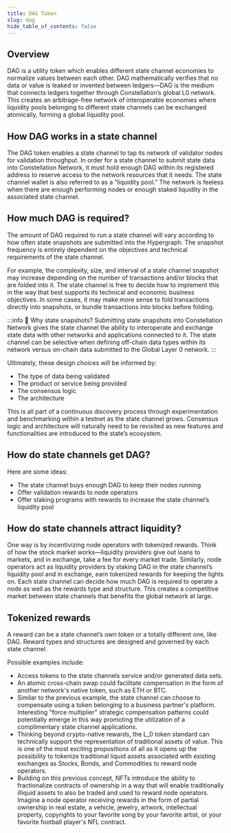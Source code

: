 ```yaml
---
title: DAG Token
slug: dag
hide_table_of_contents: false
---
```


## Overview

DAG is a utility token which enables different state channel economies to normalize values between each other. DAG mathematically verifies that no data or value is leaked or invented between ledgers—DAG is the medium that connects ledgers together through Constellation’s global L0 network. This creates an arbitrage-free network of interoperable economies where liquidity pools belonging to different state channels can be exchanged atomically, forming a global liquidity pool.

## How DAG works in a state channel

The DAG token enables a state channel to tap its network of validator nodes for validation throughput. In order for a state channel to submit state data into Constellation Network, it must hold enough DAG within its registered address to reserve access to the network resources that it needs. The state channel wallet is also referred to as a “liquidity pool.” The network is feeless when there are enough performing nodes or enough staked liquidity in the associated state channel.

## How much DAG is required?

The amount of DAG required to run a state channel will vary according to how often state snapshots are submitted into the Hypergraph. The snapshot frequency is entirely dependent on the objectives and technical requirements of the state channel. 

For example, the complexity, size, and interval of a state channel snapshot may increase depending on the number of transactions and/or blocks that are folded into it. The state channel is free to decide how to implement this in the way that best supports its technical and economic business objectives. In some cases, it may make more sense to fold transactions directly into snapshots, or bundle transactions into blocks before folding.

:::info 📸 Why state snapshots?
Submitting state snapshots into Constellation Network gives the state channel the ability to interoperate and exchange state data with other networks and applications connected to it. The state channel can be selective when defining off-chain data types within its network versus on-chain data submitted to the Global Layer 0 network.
:::

Ultimately, these design choices will be informed by:

- The type of data being validated
- The product or service being provided
- The consensus logic
- The architecture

This is all part of a continuous discovery process through experimentation and benchmarking within a testnet as the state channel grows. Consensus logic and architecture will naturally need to be revisited as new features and functionalities are introduced to the state’s ecosystem.

## How do state channels get DAG?

Here are some ideas:

- The state channel buys enough DAG to keep their nodes running
- Offer validation rewards to node operators
- Offer staking programs with rewards to increase the state channel’s liquidity pool

## How do state channels attract liquidity?

One way is by incentivizing node operators with tokenized rewards. Think of how the stock market works—liquidity providers give out loans to markets, and in exchange, take a fee for every market trade. Similarly, node operators act as liquidity providers by staking DAG in the state channel’s liquidity pool and in exchange, earn tokenized rewards for keeping the lights on. Each state channel can decide how much DAG is required to operate a node as well as the rewards type and structure. This creates a competitive market between state channels that benefits the global network at large.

## Tokenized rewards

A reward can be a state channel’s own token or a totally different one, like DAG. Reward types and structures are designed and governed by each state channel.

Possible examples include:

- Access tokens to the state channels service and/or generated data sets.
- An atomic cross-chain swap could facilitate compensation in the form of another network's native token, such as ETH or BTC.
- Similar to the previous example, the state channel can choose to compensate using a token belonging to a business partner's platform. Interesting "force multiplier" strategic compensation patterns could potentially emerge in this way promoting the utilization of a complimentary state channel applications.
- Thinking beyond crypto-native rewards, the L_0 token standard can technically support the representation of traditional assets of value. This is one of the most exciting propositions of all as it opens up the possibility to tokenize traditional liquid assets associated with existing exchanges as Stocks, Bonds, and Commodities to reward node operators.
- Building on this previous concept, NFTs introduce the ability to fractionalize contracts of ownership in a way that will enable traditionally illiquid assets to also be traded and used to reward node operators. Imagine a node operator receiving rewards in the form of partial ownership in real estate, a vehicle, jewelry, artwork, intellectual property, copyrights to your favorite song by your favorite artist, or your favorite football player's NFL contract.